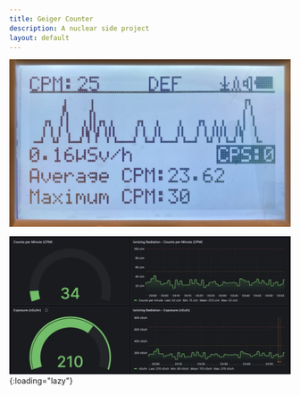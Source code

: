```yaml
---
title: Geiger Counter
description: A nuclear side project
layout: default
---
```


![Geiger](/images/2020-08-27-Geiger.webp)

![Grafana](/images/2020-08-27-Grafana.webp){:loading="lazy"}